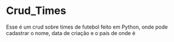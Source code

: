 # Crud_Times
Esse é um crud sobre times de futebol feito em Python, onde pode cadastrar o nome, data de criação e o pais de onde é
